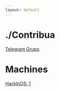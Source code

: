 ```yaml
---
layout: default
---
```


# ./Contribua

[Telegram Grupo](https://t.me/joinchat/Fkuw3BZnGs0qG9YoB5nf6w).



# Machines

[HackInOS: 1](./writeup/hackinos1.md)
